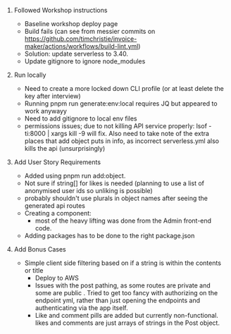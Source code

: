 1) Followed Workshop instructions
	- Baseline workshop deploy page
	- Build fails (can see from messier commits on https://github.com/timchristie/invoice-maker/actions/workflows/build-lint.yml) 
	- Solution: update serverless to 3.40.
	- Update gitignore to ignore node_modules

2) Run locally
	- Need to create a more locked down CLI profile (or at least delete the key after interview)
	- Running pnpm run generate:env:local requires JQ but appeared to work anywayy
	- Need to add gitignore to local env files
	- permissions issues; due to not killing API service properly: lsof -ti:8000 | xargs kill -9 will fix. Also need to take note of the extra places that add object puts in info, as incorrect serverless.yml also kills the api (unsurprisingly)

3) Add User Story Requirements
	- Added using pnpm run add:object. 
	- Not sure if string[] for likes is needed (planning to use a list of anonymised user ids so unliking is possible) 
	- probably shouldn't use plurals in object names after seeing the generated api routes
	- Creating a component: 
		- most of the heavy lifting was done from the Admin front-end code. 
	- Adding packages has to be done to the right package.json

4) Add Bonus Cases
	- Simple client side filtering based on if a string is within the contents or title
        - Deploy to AWS
		- Issues with the post pathing, as some routes are private and some are public . Tried to get too fancy with authorizing on the endpoint yml, rather than just opening the endpoints and authenticating via the app itself. 
        - Like and comment pills are added but currently non-functional. likes and comments are just arrays of strings in the Post object.

